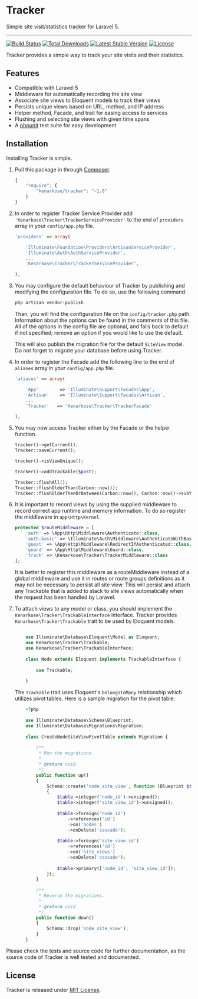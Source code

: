 # Tracker
Simple site visit/statistics tracker for Laravel 5.

---
[![Build Status](https://travis-ci.org/kenarkose/Tracker.svg?branch=master)](https://travis-ci.org/kenarkose/Tracker)
[![Total Downloads](https://poser.pugx.org/kenarkose/Tracker/downloads)](https://packagist.org/packages/kenarkose/Tracker)
[![Latest Stable Version](https://poser.pugx.org/kenarkose/Tracker/version)](https://packagist.org/packages/kenarkose/Tracker)
[![License](https://poser.pugx.org/kenarkose/Tracker/license)](https://packagist.org/packages/kenarkose/Tracker)

Tracker provides a simple way to track your site visits and their statistics.

## Features
- Compatible with Laravel 5
- Middleware for automatically recording the site view
- Associate site views to Eloquent models to track their views
- Persists unique views based on URL, method, and IP address
- Helper method, Facade, and trait for easing access to services
- Flushing and selecting site views with given time spans
- A [phpunit](http://www.phpunit.de) test suite for easy development

## Installation
Installing Tracker is simple.

1. Pull this package in through [Composer](https://getcomposer.org).

    ```js
    {
        "require": {
            "kenarkose/tracker": "~1.0"
        }
    }
    ```

2. In order to register Tracker Service Provider add `'Kenarkose\Tracker\TrackerServiceProvider'` to the end of `providers` array in your `config/app.php` file.
    ```php
    'providers' => array(
    
        'Illuminate\Foundation\Providers\ArtisanServiceProvider',
        'Illuminate\Auth\AuthServiceProvider',
        ...
        'Kenarkose\Tracker\TrackerServiceProvider',
    
    ),
    ```

3. You may configure the default behaviour of Tracker by publishing and modifying the configuration file. To do so, use the following command.
    ```bash
    php artisan vendor:publish
    ```
    Than, you will find the configuration file on the `config/tracker.php` path. Information about the options can be found in the comments of this file. All of the options in the config file are optional, and falls back to default if not specified; remove an option if you would like to use the default.
    
    This will also publish the migration file for the default `SiteView` model. Do not forget to migrate your database before using Tracker.

4. In order to register the Facade add the following line to the end of `aliases` array in your `config/app.php` file.
   ```php
   'aliases' => array(
   
       'App'        => 'Illuminate\Support\Facades\App',
       'Artisan'    => 'Illuminate\Support\Facades\Artisan',
       ...
       'Tracker'   => 'Kenarkose\Tracker\TrackerFacade'
   
   ),
   ```

5. You may now access Tracker either by the Facade or the helper function.
    ```php
    tracker()->getCurrent();
    Tracker::saveCurrent();
    
    tracker()->isViewUnique();
    
    tracker()->addTrackable($post);
    
    Tracker::flushAll();
    Tracker::flushOlderThan(Carbon::now());
    Tracker::flushOlderThenOrBetween(Carbon::now(), Carbon::now()->subYear());
    ```

6. It is important to record views by using the supplied middleware to record correct app runtime and memory information. To do so register the middleware in `app\Http\Kernel`.
    ```php
    protected $routeMiddleware = [
        'auth' => \App\Http\Middleware\Authenticate::class,
        'auth.basic' => \Illuminate\Auth\Middleware\AuthenticateWithBasicAuth::class,
        'guest' => \App\Http\Middleware\RedirectIfAuthenticated::class,
        'guard' => \App\Http\Middleware\Guard::class,
        'track' => \Kenarkose\Tracker\TrackerMiddleware::class
    ];
    ```
    It is better to register this middleware as a routeMiddleware instead of a global middleware and use it in routes or route groups definitions as it may not be necessary to persist all site view. This will persist and attach any Trackable that is added to stack to site views automatically when the request has been handled by Laravel.
    
7. To attach views to any model or class, you should implement the `Kenarkose\Tracker\TrackableInterface` interface. Tracker provides `Kenarkose\Tracker\Trackable` trait to be used by Eloquent models.
    ```php
        
        use Illuminate\Database\Eloquent\Model as Eloquent;
        use Kenarkose\Tracker\Trackable;
        use Kenarkose\Tracker\TrackableInterface;
        
        class Node extends Eloquent implements TrackableInterface {
            
            use Trackable;
            
        }
    ```
    
    The `Trackable` trait uses Eloquent's `belongsToMany` relationship which utilizes pivot tables. Here is a sample migration for the pivot table:
    ```php
        <?php
        
        use Illuminate\Database\Schema\Blueprint;
        use Illuminate\Database\Migrations\Migration;
        
        class CreateNodeSiteViewPivotTable extends Migration {
        
            /**
             * Run the migrations.
             *
             * @return void
             */
            public function up()
            {
                Schema::create('node_site_view', function (Blueprint $table)
                {
                    $table->integer('node_id')->unsigned();
                    $table->integer('site_view_id')->unsigned();
        
                    $table->foreign('node_id')
                        ->references('id')
                        ->on('nodes')
                        ->onDelete('cascade');
        
                    $table->foreign('site_view_id')
                        ->references('id')
                        ->on('site_views')
                        ->onDelete('cascade');
        
                    $table->primary(['node_id', 'site_view_id']);
                });
            }
        
            /**
             * Reverse the migrations.
             *
             * @return void
             */
            public function down()
            {
                Schema::drop('node_site_view');
            }
        }

    ```

Please check the tests and source code for further documentation, as the source code of Tracker is well tested and documented.

## License
Tracker is released under [MIT License](https://github.com/kenarkose/Tracker/blob/master/LICENSE).